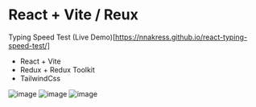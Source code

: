 # React + Vite  / Reux

Typing Speed Test (Live Demo)[https://nnakress.github.io/react-typing-speed-test/]

 * React + Vite
 * Redux + Redux Toolkit
 * TailwindCss

![image](https://github.com/NNakreSS/react-typing-speed-test/assets/87872407/0f4192c8-195f-4ff9-bace-5dc64d8016f5)
![image](https://github.com/NNakreSS/react-typing-speed-test/assets/87872407/14094485-6ec6-43ac-8001-5f258d03c3d0)
![image](https://github.com/NNakreSS/react-typing-speed-test/assets/87872407/46533405-2b88-4c88-af03-fbda852ee1cf)
